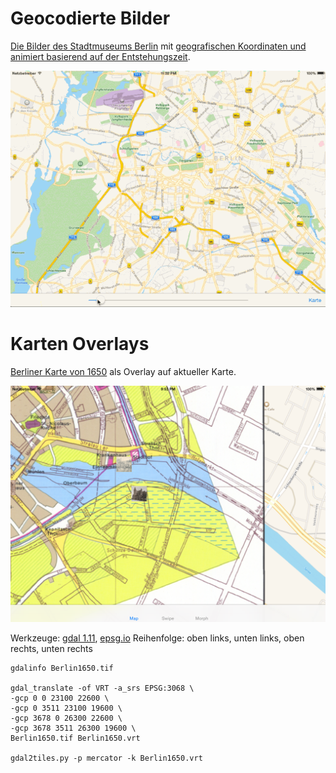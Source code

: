 Geocodierte Bilder
==================

[Die Bilder des Stadtmuseums Berlin](https://commons.wikimedia.org/wiki/Category:Stadtansichten_%28Stiftung_Stadtmuseum_Berlin%29) mit [geografischen Koordinaten und animiert basierend auf der Entstehungszeit](https://github.com/choefele/coding-da-vinci/blob/master/Coding%20Da%20Vinci/ViewController.m#L21).

![Geocodierte Bilder](https://raw.githubusercontent.com/choefele/coding-da-vinci/master/Animated-Images.gif)

Karten Overlays
===============

[Berliner Karte von 1650](http://www.stadtentwicklung.berlin.de/geoinformation/geodateninfrastruktur/de/geodienste/atom.shtml) als Overlay auf aktueller Karte.

![Berlin 1650](Berlin1650.png)

Werkzeuge: [gdal 1.11](http://www.gdal.org/), [epsg.io](http://epsg.io/3068/map)
Reihenfolge: oben links, unten links, oben rechts, unten rechts

````
gdalinfo Berlin1650.tif

gdal_translate -of VRT -a_srs EPSG:3068 \
-gcp 0 0 23100 22600 \
-gcp 0 3511 23100 19600 \
-gcp 3678 0 26300 22600 \
-gcp 3678 3511 26300 19600 \
Berlin1650.tif Berlin1650.vrt

gdal2tiles.py -p mercator -k Berlin1650.vrt
````
